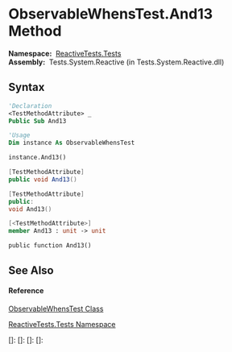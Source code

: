# ObservableWhensTest.And13 Method

**Namespace:**  [ReactiveTests.Tests](ReactiveTests.Tests\ReactiveTests.Tests.md)  
**Assembly:**  Tests.System.Reactive (in Tests.System.Reactive.dll)

## Syntax

```vb
'Declaration
<TestMethodAttribute> _
Public Sub And13
```

```vb
'Usage
Dim instance As ObservableWhensTest

instance.And13()
```

```csharp
[TestMethodAttribute]
public void And13()
```

```c++
[TestMethodAttribute]
public:
void And13()
```

```fsharp
[<TestMethodAttribute>]
member And13 : unit -> unit 
```

```jscript
public function And13()
```

## See Also

#### Reference

[ObservableWhensTest Class](ObservableWhensTest\ObservableWhensTest.md)

[ReactiveTests.Tests Namespace](ReactiveTests.Tests\ReactiveTests.Tests.md)

[]: 
[]: 
[]: 
[]: 